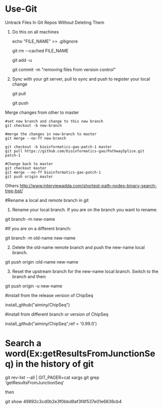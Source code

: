 # Use-Git

Untrack Files In Git Repos Without Deleting Them

1. Do this on all machines

    echo "FILE_NAME" >> .gitignore

    git rm --cached FILE_NAME

    git add -u

    git commit -m "removing files from version control"

2. Sync with your git server, pull to sync and push to register your local change

    git pull

    git push
    
Merge changes from other to master
    
    #set new branch and change to this new branch
    git checkout -b new-branch
     
    #merge the changes in new-branch to master 
    git merge --no-ff new-branch

    git checkout -b bioinformatics-gao-patch-1 master
    git pull https://github.com/bioinformatics-gao/PathwaySplice.git patch-1    
    
    #Change back to master
    git checkout master    
    git merge --no-ff bioinformatics-gao-patch-1
    git push origin master

Others
http://www.interviewadda.com/shortest-path-nodes-binary-search-tree-bst/



#Rename a local and remote branch in git

1. Rename your local branch.
If you are on the branch you want to rename:

git branch -m new-name

#If you are on a different branch:

git branch -m old-name new-name

2. Delete the old-name remote branch and push the new-name local branch.

git push origin :old-name new-name

3. Reset the upstream branch for the new-name local branch.
Switch to the branch and then:

git push origin -u new-name

#install from the release version of ChipSeq 

install_github("aiminy/ChipSeq")

#install from different branch or version of ChipSeq

install_github("aiminy/ChipSeq",ref = '0.99.0')

# Search a word(Ex:getResultsFromJunctionSeq) in the history of git

git rev-list --all | GIT_PAGER=cat xargs git grep 'getResultsFromJunctionSeq'

then

git show 49892c3cd0b2e3f0bbd9af3f4f537e01e6836cb4
